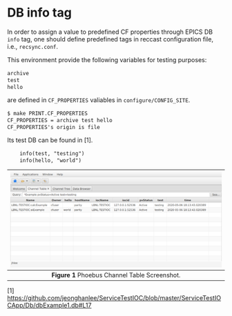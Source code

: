 DB info tag
===

In order to assign a value to predefined CF properties through EPICS DB `info` tag, one should define predefined tags in reccast configuration file, i.e., `recsync.conf`. 

This environment provide the following variables for testing purposes:
```
archive
test
hello
```
are defined in `CF_PROPERTIES` valiables in `configure/CONFIG_SITE`. 

```
$ make PRINT.CF_PROPERTIES
CF_PROPERTIES = archive test hello
CF_PROPERTIES's origin is file
```

Its test DB can be found in [1]. 

```
	info(test, "testing")
	info(hello, "world")
```


|![phoebus_infotag1](pictures/phoebus_infotag.png)|
| :---: |
|**Figure 1** Phoebus Channel Table Screenshot. |




	
	
[1] https://github.com/jeonghanlee/ServiceTestIOC/blob/master/ServiceTestIOCApp/Db/dbExample1.db#L17

